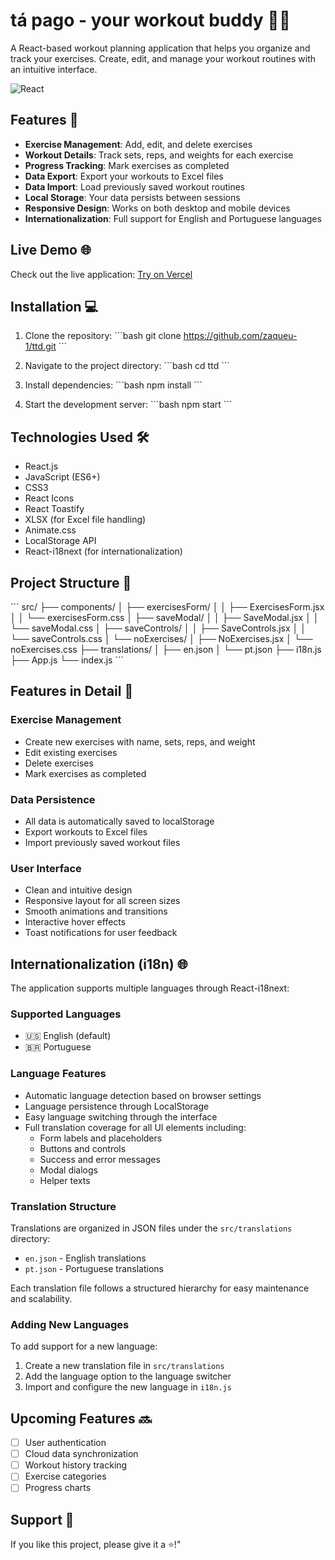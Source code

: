 # tá pago - your workout buddy 🏋️‍♂️

A React-based workout planning application that helps you organize and track your exercises. Create, edit, and manage your workout routines with an intuitive interface.

![React](https://img.shields.io/badge/react-%2320232a.svg?style=for-the-badge&logo=react&logoColor=%2361DAFB)

## Features 🚀

- **Exercise Management**: Add, edit, and delete exercises
- **Workout Details**: Track sets, reps, and weights for each exercise
- **Progress Tracking**: Mark exercises as completed
- **Data Export**: Export your workouts to Excel files
- **Data Import**: Load previously saved workout routines
- **Local Storage**: Your data persists between sessions
- **Responsive Design**: Works on both desktop and mobile devices
- **Internationalization**: Full support for English and Portuguese languages

## Live Demo 🌐

Check out the live application: [Try on Vercel](https://ttd-kappa.vercel.app/)

## Installation 💻

1. Clone the repository: \`\`\`bash git clone https://github.com/zaqueu-1/ttd.git \`\`\`

2. Navigate to the project directory: \`\`\`bash cd ttd \`\`\`

3. Install dependencies: \`\`\`bash npm install \`\`\`

4. Start the development server: \`\`\`bash npm start \`\`\`

## Technologies Used 🛠️

- React.js
- JavaScript (ES6+)
- CSS3
- React Icons
- React Toastify
- XLSX (for Excel file handling)
- Animate.css
- LocalStorage API
- React-i18next (for internationalization)

## Project Structure 📁

\`\`\` src/ ├── components/ │ ├── exercisesForm/ │ │ ├── ExercisesForm.jsx │ │ └── exercisesForm.css │ ├── saveModal/ │ │ ├── SaveModal.jsx │ │ └── saveModal.css │ ├── saveControls/ │ │ ├── SaveControls.jsx │ │ └── saveControls.css │ └── noExercises/ │ ├── NoExercises.jsx │ └── noExercises.css ├── translations/ │ ├── en.json │ └── pt.json ├── i18n.js ├── App.js └── index.js \`\`\`

## Features in Detail 📝

### Exercise Management

- Create new exercises with name, sets, reps, and weight
- Edit existing exercises
- Delete exercises
- Mark exercises as completed

### Data Persistence

- All data is automatically saved to localStorage
- Export workouts to Excel files
- Import previously saved workout files

### User Interface

- Clean and intuitive design
- Responsive layout for all screen sizes
- Smooth animations and transitions
- Interactive hover effects
- Toast notifications for user feedback

## Internationalization (i18n) 🌐

The application supports multiple languages through React-i18next:

### Supported Languages

- 🇺🇸 English (default)
- 🇧🇷 Portuguese

### Language Features

- Automatic language detection based on browser settings
- Language persistence through LocalStorage
- Easy language switching through the interface
- Full translation coverage for all UI elements including:
  - Form labels and placeholders
  - Buttons and controls
  - Success and error messages
  - Modal dialogs
  - Helper texts

### Translation Structure

Translations are organized in JSON files under the `src/translations` directory:

- `en.json` - English translations
- `pt.json` - Portuguese translations

Each translation file follows a structured hierarchy for easy maintenance and scalability.

### Adding New Languages

To add support for a new language:

1. Create a new translation file in `src/translations`
2. Add the language option to the language switcher
3. Import and configure the new language in `i18n.js`

## Upcoming Features 🔜

- [ ] User authentication
- [ ] Cloud data synchronization
- [ ] Workout history tracking
- [ ] Exercise categories
- [ ] Progress charts

## Support 💪

If you like this project, please give it a ⭐️!"
